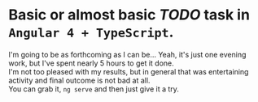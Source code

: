# Basic or almost basic *TODO* task in `Angular 4 + TypeScript`.

I'm going to be as forthcoming as I can be... Yeah, it's just one evening work, but I've spent nearly 5 hours to get it done.   
I'm not too pleased with my results, but in general that was entertaining activity and final outcome is not bad at all.   
You can grab it, `ng serve` and then just give it a try.
